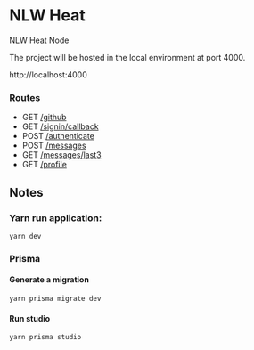 # NLW Heat

NLW Heat Node

The project will be hosted in the local environment at port 4000.

http://localhost:4000

### Routes

* GET [/github](http://localhost:4000/github)
* GET [/signin/callback](http://localhost:4000/signin/callback)
* POST [/authenticate](http://localhost:4000/authenticate)
* POST [/messages](http://localhost:4000/messages)
* GET [/messages/last3](http://localhost:4000/messages/last3)
* GET [/profile](http://localhost:4000/profile)

## Notes
### Yarn run application:

`yarn dev`

### Prisma

#### Generate a migration

`yarn prisma migrate dev`

#### Run studio

`yarn prisma studio`